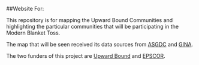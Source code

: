 ##Website For:

This repository is for mapping the Upward Bound Communities and highlighting the particular communities that will be participating in the Modern Blanket Toss.

The map that will be seen received its data sources from [ASGDC](www.asgdc.state.ak.us) and [GINA](www.gina.alaska.edu).

The two funders of this project are [Upward Bound](ub.community.uaf.edu) and [EPSCOR](www.alaska.edu/epscor/).
